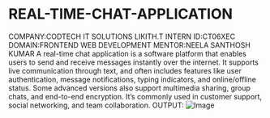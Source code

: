 # REAL-TIME-CHAT-APPLICATION
COMPANY:CODTECH IT SOLUTIONS
LIKITH.T
INTERN ID:CT06XEC
DOMAIN:FRONTEND WEB DEVELOPMENT
MENTOR:NEELA SANTHOSH KUMAR
A real-time chat application is a software platform that enables users to send and receive messages instantly over the internet. It supports live communication through text, and often includes features like user authentication, message notifications, typing indicators, and online/offline status. Some advanced versions also support multimedia sharing, group chats, and end-to-end encryption. It’s commonly used in customer support, social networking, and team collaboration.
OUTPUT:
![Image](https://github.com/user-attachments/assets/b1a8a8d4-64f0-4cd7-9018-2b01cc9e12a6)
